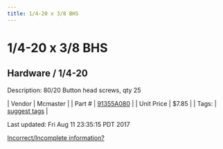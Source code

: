 ```yaml
---
title: 1/4-20 x 3/8 BHS
---
```


# 1/4-20 x 3/8 BHS
## Hardware / 1/4-20
Description: 	80/20 Button head screws, qty 25 

| Vendor | Mcmaster | 
| Part # | [91355A080](https://www.mcmaster.com/#91355A080) | 
| Unit Price | $7.85 | 
| Tags: | [suggest tags](https://docs.google.com/forms/d/e/1FAIpQLSeWyY8v3RgOty-MyWmh9U0iivNYN_molChYyS-0U-o-kOAv_g/viewform) | 

Last updated: Fri Aug 11 23:35:15 PDT 2017

 [Incorrect/Incomplete information?](https://docs.google.com/forms/d/e/1FAIpQLSeWyY8v3RgOty-MyWmh9U0iivNYN_molChYyS-0U-o-kOAv_g/viewform)